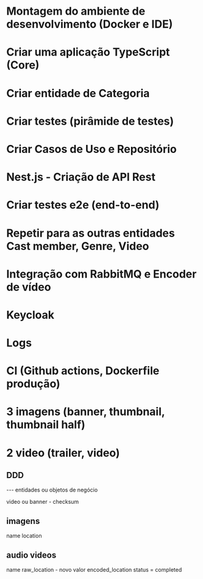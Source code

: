 # Montagem do ambiente de desenvolvimento (Docker e IDE)

# Criar uma aplicação TypeScript (Core)

# Criar entidade de Categoria

# Criar testes (pirâmide de testes)

# Criar Casos de Uso e Repositório

# Nest.js - Criação de API Rest

# Criar testes e2e (end-to-end)

# Repetir para as outras entidades Cast member, Genre, Video

# Integração com RabbitMQ e Encoder de vídeo

# Keycloak

# Logs

# CI (Github actions, Dockerfile produção)

# 3 imagens (banner, thumbnail, thumbnail half)

# 2 video (trailer, video)

## DDD

--- entidades ou objetos de negócio

video ou banner - checksum

## imagens

name
location

## audio videos

name
raw_location - novo valor
encoded_location
status = completed
